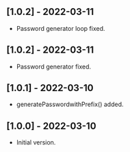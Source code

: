 ## [1.0.2] - 2022-03-11

- Password generator loop fixed.

## [1.0.2] - 2022-03-11

- Password generator fixed.

## [1.0.1] - 2022-03-10

- generatePasswordwithPrefix() added.


## [1.0.0] - 2022-03-10

- Initial version.

